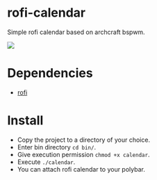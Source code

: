 # rofi-calendar

Simple rofi calendar based on archcraft bspwm.

![](/img/calendar.gif)

# Dependencies

* [rofi](https://github.com/davatorium/rofi)

# Install

* Copy the project to a directory of your choice.
* Enter bin directory `cd bin/`.
* Give execution permission `chmod +x calendar`.
* Execute `./calendar`.
* You can attach rofi calendar to your polybar.
